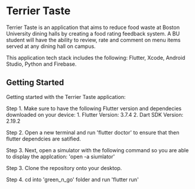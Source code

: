 # Terrier Taste

Terrier Taste is an application that aims to reduce food waste at Boston University dining halls by creating a food rating feedback system. A BU student  will have the ability to review, rate and comment on menu items served at any dining hall on campus.

This application tech stack includes the following: Flutter, Xcode, Android Studio, Python and Firebase. 

## Getting Started

Getting started with the Terrier Taste application: 

Step 1. Make sure to have the following Flutter version and dependecies downloaded on your device: 
    1. Flutter Version: 3.7.4 
    2. Dart SDK Version: 2.19.2

Step 2. Open a new terminal and run 'flutter doctor' to ensure that then flutter  dependcies are satified. 

Step 3. Next, open a simulator with the following command so you are able to display the applcation: 'open -a siumlator'

Step 3. Clone the repository onto your desktop. 

Step 4. cd into 'green_n_go' folder and run 'flutter run'

